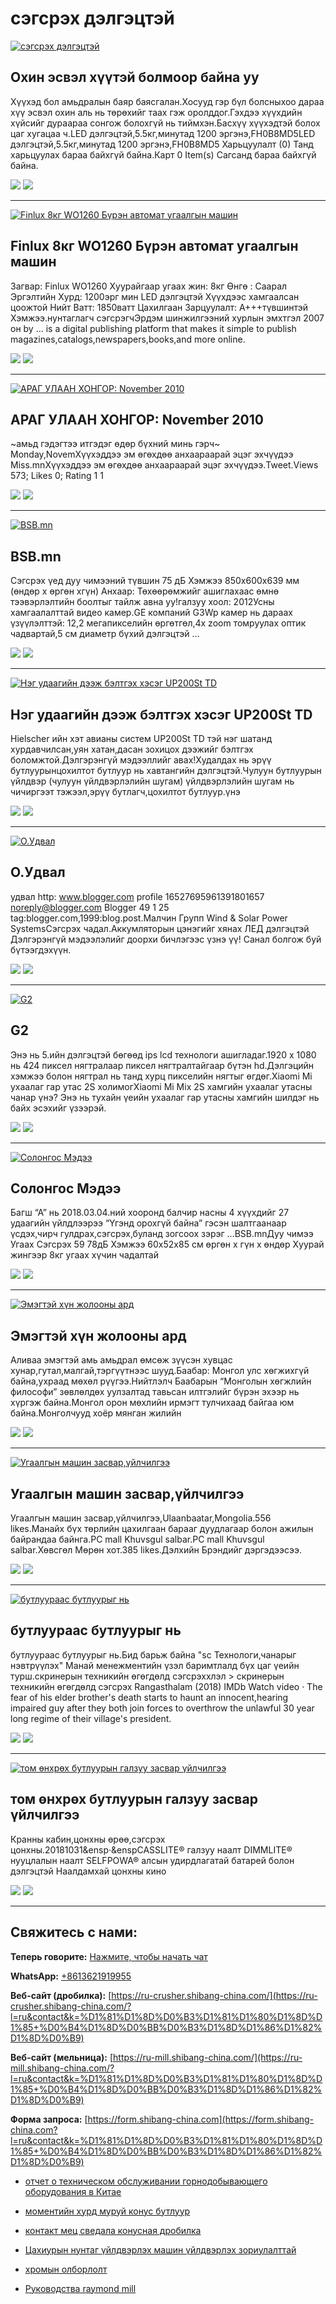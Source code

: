 # сэгсрэх дэлгэцтэй

<a href="https://swt.shibang-china.com/?l=ru&img&k=%D1%81%D1%8D%D0%B3%D1%81%D1%80%D1%8D%D1%85+%D0%B4%D1%8D%D0%BB%D0%B3%D1%8D%D1%86%D1%82%D1%8D%D0%B9" target="_blank">![сэгсрэх дэлгэцтэй](http://static.shibang-china.com/all-800x300/1134.jpg)</a>

## Охин эсвэл хүүтэй болмоор байна уу
Хүүхэд бол амьдралын баяр баясгалан.Хосууд гэр бүл болсныхоо дараа хүү эсвэл охин аль нь төрөхийг таах гэж оролддог.Гэхдээ хүүхдийн хүйсийг дураараа сонгож болохгүй нь тиймхэн.Басхүү хүүхэдтэй болох цаг хугацаа ч.LED дэлгэцтэй,5.5кг,минутад 1200 эргэнэ,FH0B8MD5LED дэлгэцтэй,5.5кг,минутад 1200 эргэнэ,FH0B8MD5 Харьцуулалт (0) Танд харьцуулах бараа байхгүй байна.Карт 0 Item(s) Сагсанд бараа байхгүй байна.


<a href="https://whatsapp.shibangsoft.com/WhatsApp.php" target="_blank" title="WhatsApp">![](http://static.shibang-china.com/icon/whatsapp.png)</a> <a href="https://swt.shibang-china.com/?l=ru&icon&k=%D1%81%D1%8D%D0%B3%D1%81%D1%80%D1%8D%D1%85+%D0%B4%D1%8D%D0%BB%D0%B3%D1%8D%D1%86%D1%82%D1%8D%D0%B9" target="_blank">![](http://static.shibang-china.com/icon/chat-ru.png)</a>

---

<a href="https://swt.shibang-china.com/?l=ru&img&k=%D1%81%D1%8D%D0%B3%D1%81%D1%80%D1%8D%D1%85+%D0%B4%D1%8D%D0%BB%D0%B3%D1%8D%D1%86%D1%82%D1%8D%D0%B9" target="_blank">![Finlux 8кг WO1260 Бүрэн автомат угаалгын машин](http://static.shibang-china.com/all-800x300/1482.jpg)</a>

## Finlux 8кг WO1260 Бүрэн автомат угаалгын машин
Загвар: Finlux WO1260 Хуурайгаар угаах жин: 8кг Өнгө : Саарал Эргэлтийн Хурд: 1200эрг мин LED дэлгэцтэй Хүүхдээс хамгаалсан цоожтой Нийт Ватт: 1850ватт Цахилгаан Зарцуулалт: А+++түвшинтэй Хэмжээ.нунтаглагч сэгсрэгчЭрдэм шинжилгээний хурлын эмхтгэл 2007 он by … is a digital publishing platform that makes it simple to publish magazines,catalogs,newspapers,books,and more online.


<a href="https://whatsapp.shibangsoft.com/WhatsApp.php" target="_blank" title="WhatsApp">![](http://static.shibang-china.com/icon/whatsapp.png)</a> <a href="https://swt.shibang-china.com/?l=ru&icon&k=%D1%81%D1%8D%D0%B3%D1%81%D1%80%D1%8D%D1%85+%D0%B4%D1%8D%D0%BB%D0%B3%D1%8D%D1%86%D1%82%D1%8D%D0%B9" target="_blank">![](http://static.shibang-china.com/icon/chat-ru.png)</a>

---

<a href="https://swt.shibang-china.com/?l=ru&img&k=%D1%81%D1%8D%D0%B3%D1%81%D1%80%D1%8D%D1%85+%D0%B4%D1%8D%D0%BB%D0%B3%D1%8D%D1%86%D1%82%D1%8D%D0%B9" target="_blank">![АРАГ УЛААН ХОНГОР: November 2010](http://static.shibang-china.com/all-800x300/935.jpg)</a>

## АРАГ УЛААН ХОНГОР: November 2010
~амьд гэдэгтээ итгэдэг өдөр бүхний минь гэрч~ Monday,NovemХүүхэддээ эм өгөхдөө анхаараарай эцэг эхчүүдээ Miss.mnХүүхэддээ эм өгөхдөө анхаараарай эцэг эхчүүдээ.Tweet.Views 573; Likes 0; Rating 1 1


<a href="https://whatsapp.shibangsoft.com/WhatsApp.php" target="_blank" title="WhatsApp">![](http://static.shibang-china.com/icon/whatsapp.png)</a> <a href="https://swt.shibang-china.com/?l=ru&icon&k=%D1%81%D1%8D%D0%B3%D1%81%D1%80%D1%8D%D1%85+%D0%B4%D1%8D%D0%BB%D0%B3%D1%8D%D1%86%D1%82%D1%8D%D0%B9" target="_blank">![](http://static.shibang-china.com/icon/chat-ru.png)</a>

---

<a href="https://swt.shibang-china.com/?l=ru&img&k=%D1%81%D1%8D%D0%B3%D1%81%D1%80%D1%8D%D1%85+%D0%B4%D1%8D%D0%BB%D0%B3%D1%8D%D1%86%D1%82%D1%8D%D0%B9" target="_blank">![BSB.mn](http://static.shibang-china.com/all-800x300/67.jpg)</a>

## BSB.mn
Сэгсрэх үед дуу чимээний түвшин 75 дБ Хэмжээ 850x600x639 мм (өндөр x өргөн xгүн) Анхаар: Төхөөрөмжийг ашиглахаас өмнө тээвэрлэлтийн боолтыг тайлж авна уу!галзуу хоол: 2012Усны хамгаалалттай видео камер.GE компаний G3Wp камер нь дараах үзүүлэлттэй: 12,2 мегапикселийн өргөтгөл,4х zoom томруулах оптик чадвартай,5 см диаметр бүхий дэлгэцтэй …


<a href="https://whatsapp.shibangsoft.com/WhatsApp.php" target="_blank" title="WhatsApp">![](http://static.shibang-china.com/icon/whatsapp.png)</a> <a href="https://swt.shibang-china.com/?l=ru&icon&k=%D1%81%D1%8D%D0%B3%D1%81%D1%80%D1%8D%D1%85+%D0%B4%D1%8D%D0%BB%D0%B3%D1%8D%D1%86%D1%82%D1%8D%D0%B9" target="_blank">![](http://static.shibang-china.com/icon/chat-ru.png)</a>

---

<a href="https://swt.shibang-china.com/?l=ru&img&k=%D1%81%D1%8D%D0%B3%D1%81%D1%80%D1%8D%D1%85+%D0%B4%D1%8D%D0%BB%D0%B3%D1%8D%D1%86%D1%82%D1%8D%D0%B9" target="_blank">![Нэг удаагийн дээж бэлтгэх хэсэг UP200St TD](http://static.shibang-china.com/all-800x300/323.jpg)</a>

## Нэг удаагийн дээж бэлтгэх хэсэг UP200St TD
Hielscher ийн хэт авианы систем UP200St TD тэй нэг шатанд хурдавчилсан,уян хатан,дасан зохицох дээжийг бэлтгэх боломжтой.Дэлгэрэнгүй мэдээллийг авах!Худалдах нь эрүү бутлуурынцохилтот бутлуур нь хавтангийн дэлгэцтэй.Чулуун бутлуурын үйлдвэр (чулуун үйлдвэрлэлийн шугам) үйлдвэрлэлийн шугам нь чичиргээт тэжээл,эрүү бутлагч,цохилтот бутлуур.үнэ


<a href="https://whatsapp.shibangsoft.com/WhatsApp.php" target="_blank" title="WhatsApp">![](http://static.shibang-china.com/icon/whatsapp.png)</a> <a href="https://swt.shibang-china.com/?l=ru&icon&k=%D1%81%D1%8D%D0%B3%D1%81%D1%80%D1%8D%D1%85+%D0%B4%D1%8D%D0%BB%D0%B3%D1%8D%D1%86%D1%82%D1%8D%D0%B9" target="_blank">![](http://static.shibang-china.com/icon/chat-ru.png)</a>

---

<a href="https://swt.shibang-china.com/?l=ru&img&k=%D1%81%D1%8D%D0%B3%D1%81%D1%80%D1%8D%D1%85+%D0%B4%D1%8D%D0%BB%D0%B3%D1%8D%D1%86%D1%82%D1%8D%D0%B9" target="_blank">![O.Удвал](http://static.shibang-china.com/all-800x300/754.jpg)</a>

## O.Удвал
удвал http: www.blogger.com profile 16527695961391801657 noreply@blogger.com Blogger 49 1 25 tag:blogger.com,1999:blog.post.Малчин Групп Wind &amp; Solar Power SystemsСэгсрэх чадал.Аккумляторын цэнэгийг хянах ЛЕД дэлгэцтэй Дэлгэрэнгүй мэдээлэлийг доорхи бичлэгээс үзнэ үү! Санал болгож буй бүтээгдэхүүн.


<a href="https://whatsapp.shibangsoft.com/WhatsApp.php" target="_blank" title="WhatsApp">![](http://static.shibang-china.com/icon/whatsapp.png)</a> <a href="https://swt.shibang-china.com/?l=ru&icon&k=%D1%81%D1%8D%D0%B3%D1%81%D1%80%D1%8D%D1%85+%D0%B4%D1%8D%D0%BB%D0%B3%D1%8D%D1%86%D1%82%D1%8D%D0%B9" target="_blank">![](http://static.shibang-china.com/icon/chat-ru.png)</a>

---

<a href="https://swt.shibang-china.com/?l=ru&img&k=%D1%81%D1%8D%D0%B3%D1%81%D1%80%D1%8D%D1%85+%D0%B4%D1%8D%D0%BB%D0%B3%D1%8D%D1%86%D1%82%D1%8D%D0%B9" target="_blank">![G2](http://static.shibang-china.com/all-800x300/146.jpg)</a>

## G2
Энэ нь 5.ийн дэлгэцтэй бөгөөд ips lcd технологи ашигладаг.1920 х 1080 нь 424 пиксел нягтралаар пиксел нягтралтайгаар бүтэн hd.Дэлгэцийн хэмжээ болон нягтрал нь танд хурц пикселийн нягтыг өгдөг.Xiaomi Mi ухаалаг гар утас 2S холимогXiaomi Mi Mix 2S хамгийн ухаалаг утасны чанар үнэ? Энэ нь тухайн үеийн ухаалаг гар утасны хамгийн шилдэг нь байх эсэхийг үзээрэй.


<a href="https://whatsapp.shibangsoft.com/WhatsApp.php" target="_blank" title="WhatsApp">![](http://static.shibang-china.com/icon/whatsapp.png)</a> <a href="https://swt.shibang-china.com/?l=ru&icon&k=%D1%81%D1%8D%D0%B3%D1%81%D1%80%D1%8D%D1%85+%D0%B4%D1%8D%D0%BB%D0%B3%D1%8D%D1%86%D1%82%D1%8D%D0%B9" target="_blank">![](http://static.shibang-china.com/icon/chat-ru.png)</a>

---

<a href="https://swt.shibang-china.com/?l=ru&img&k=%D1%81%D1%8D%D0%B3%D1%81%D1%80%D1%8D%D1%85+%D0%B4%D1%8D%D0%BB%D0%B3%D1%8D%D1%86%D1%82%D1%8D%D0%B9" target="_blank">![Солонгос Мэдээ](http://static.shibang-china.com/all-800x300/1116.jpg)</a>

## Солонгос Мэдээ
Багш “А” нь 2018.03.04.ний хооронд балчир насны 4 хүүхдийг 27 удаагийн үйлдлээрээ “Үгэнд орохгүй байна” гэсэн шалтгаанаар үсдэх,чирч гулдрах,сэгсрэх,буланд зогсоох зэрэг …BSB.mnДуу чимээ Угаах Сэгсрэх 59 78дБ Хэмжээ 60x52x85 см өргөн х гүн х өндөр Хуурай жингээр 8кг угаах хүчин чадалтай


<a href="https://whatsapp.shibangsoft.com/WhatsApp.php" target="_blank" title="WhatsApp">![](http://static.shibang-china.com/icon/whatsapp.png)</a> <a href="https://swt.shibang-china.com/?l=ru&icon&k=%D1%81%D1%8D%D0%B3%D1%81%D1%80%D1%8D%D1%85+%D0%B4%D1%8D%D0%BB%D0%B3%D1%8D%D1%86%D1%82%D1%8D%D0%B9" target="_blank">![](http://static.shibang-china.com/icon/chat-ru.png)</a>

---

<a href="https://swt.shibang-china.com/?l=ru&img&k=%D1%81%D1%8D%D0%B3%D1%81%D1%80%D1%8D%D1%85+%D0%B4%D1%8D%D0%BB%D0%B3%D1%8D%D1%86%D1%82%D1%8D%D0%B9" target="_blank">![Эмэгтэй хүн жолооны ард](http://static.shibang-china.com/all-800x300/118.jpg)</a>

## Эмэгтэй хүн жолооны ард
Аливаа эмэгтэй амь амьдрал өмсөж зүүсэн хувцас хунар,гутал,малгай,тэргүүтнээс шууд.Баабар: Монгол улс хөгжихгүй байна,ухраад мөхөл рүүгээ.Нийтлэлч Баабарын “Монголын хөгжлийн философи” зөвлөлдөх уулзалтад тавьсан илтгэлийг бүрэн эхээр нь хүргэж байна.Монгол орон мөхлийн ирмэгт тулчихаад байгаа юм байна.Монголчууд хоёр мянган жилийн


<a href="https://whatsapp.shibangsoft.com/WhatsApp.php" target="_blank" title="WhatsApp">![](http://static.shibang-china.com/icon/whatsapp.png)</a> <a href="https://swt.shibang-china.com/?l=ru&icon&k=%D1%81%D1%8D%D0%B3%D1%81%D1%80%D1%8D%D1%85+%D0%B4%D1%8D%D0%BB%D0%B3%D1%8D%D1%86%D1%82%D1%8D%D0%B9" target="_blank">![](http://static.shibang-china.com/icon/chat-ru.png)</a>

---

<a href="https://swt.shibang-china.com/?l=ru&img&k=%D1%81%D1%8D%D0%B3%D1%81%D1%80%D1%8D%D1%85+%D0%B4%D1%8D%D0%BB%D0%B3%D1%8D%D1%86%D1%82%D1%8D%D0%B9" target="_blank">![Угаалгын машин засвар,үйлчилгээ](http://static.shibang-china.com/all-800x300/1302.jpg)</a>

## Угаалгын машин засвар,үйлчилгээ
Угаалгын машин засвар,үйлчилгээ,Ulaanbaatar,Mongolia.556 likes.Манайх бүх төрлийн цахилгаан барааг дуудлагаар болон ажилын байрандаа байнга.PC mall Khuvsgul salbar.PC mall Khuvsgul salbar.Хөвсгөл Мөрөн хот.385 likes.Дэлхийн Брэндийг дэргэдээсээ.


<a href="https://whatsapp.shibangsoft.com/WhatsApp.php" target="_blank" title="WhatsApp">![](http://static.shibang-china.com/icon/whatsapp.png)</a> <a href="https://swt.shibang-china.com/?l=ru&icon&k=%D1%81%D1%8D%D0%B3%D1%81%D1%80%D1%8D%D1%85+%D0%B4%D1%8D%D0%BB%D0%B3%D1%8D%D1%86%D1%82%D1%8D%D0%B9" target="_blank">![](http://static.shibang-china.com/icon/chat-ru.png)</a>

---

<a href="https://swt.shibang-china.com/?l=ru&img&k=%D1%81%D1%8D%D0%B3%D1%81%D1%80%D1%8D%D1%85+%D0%B4%D1%8D%D0%BB%D0%B3%D1%8D%D1%86%D1%82%D1%8D%D0%B9" target="_blank">![бутлуураас бутлуурыг нь](http://static.shibang-china.com/all-800x300/467.jpg)</a>

## бутлуураас бутлуурыг нь
бутлуураас бутлуурыг нь.Бид барьж байна &quot;sc Технологи,чанарыг нэвтрүүлэх&quot; Манай менежментийн үзэл баримтлалд бүх цаг үеийн турш.скринерын техникийн өгөгдөлд сэгсрэххлэл &gt; скринерын техникийн өгөгдөлд сэгсрэх Rangasthalam (2018) IMDb Watch video &#183; The fear of his elder brother's death starts to haunt an innocent,hearing impaired guy after they both join forces to overthrow the unlawful 30 year long regime of their village's president.


<a href="https://whatsapp.shibangsoft.com/WhatsApp.php" target="_blank" title="WhatsApp">![](http://static.shibang-china.com/icon/whatsapp.png)</a> <a href="https://swt.shibang-china.com/?l=ru&icon&k=%D1%81%D1%8D%D0%B3%D1%81%D1%80%D1%8D%D1%85+%D0%B4%D1%8D%D0%BB%D0%B3%D1%8D%D1%86%D1%82%D1%8D%D0%B9" target="_blank">![](http://static.shibang-china.com/icon/chat-ru.png)</a>

---

<a href="https://swt.shibang-china.com/?l=ru&img&k=%D1%81%D1%8D%D0%B3%D1%81%D1%80%D1%8D%D1%85+%D0%B4%D1%8D%D0%BB%D0%B3%D1%8D%D1%86%D1%82%D1%8D%D0%B9" target="_blank">![том өнхрөх бутлуурын галзуу засвар үйлчилгээ](http://static.shibang-china.com/all-800x300/127.jpg)</a>

## том өнхрөх бутлуурын галзуу засвар үйлчилгээ
Кранны кабин,цонхны өрөө,сэгсрэх цонхны.20181031&amp;ensp&#183;&amp;enspCASSLITE&#174; галзуу наалт DIMMLITE&#174; нууцлалын наалт SELFPOWA&#174; алсын удирдлагатай батарей болон дэлгэцтэй Наалдамхай цонхны кино

<a href="https://whatsapp.shibangsoft.com/WhatsApp.php" target="_blank" title="WhatsApp">![](http://static.shibang-china.com/icon/whatsapp.png)</a> <a href="https://swt.shibang-china.com/?l=ru&icon&k=%D1%81%D1%8D%D0%B3%D1%81%D1%80%D1%8D%D1%85+%D0%B4%D1%8D%D0%BB%D0%B3%D1%8D%D1%86%D1%82%D1%8D%D0%B9" target="_blank">![](http://static.shibang-china.com/icon/chat-ru.png)</a>

---
## Свяжитесь с нами:

**Теперь говорите:** [Нажмите, чтобы начать чат](https://swt.shibang-china.com?l=ru&contact&k=%D1%81%D1%8D%D0%B3%D1%81%D1%80%D1%8D%D1%85+%D0%B4%D1%8D%D0%BB%D0%B3%D1%8D%D1%86%D1%82%D1%8D%D0%B9)

**WhatsApp:**  [+8613621919955](https://whatsapp.shibangsoft.com/WhatsApp.php)

**Веб-сайт (дробилка):** [https://ru-crusher.shibang-china.com/](https://ru-crusher.shibang-china.com/?l=ru&contact&k=%D1%81%D1%8D%D0%B3%D1%81%D1%80%D1%8D%D1%85+%D0%B4%D1%8D%D0%BB%D0%B3%D1%8D%D1%86%D1%82%D1%8D%D0%B9)

**Веб-сайт (мельница):** [https://ru-mill.shibang-china.com/](https://ru-mill.shibang-china.com/?l=ru&contact&k=%D1%81%D1%8D%D0%B3%D1%81%D1%80%D1%8D%D1%85+%D0%B4%D1%8D%D0%BB%D0%B3%D1%8D%D1%86%D1%82%D1%8D%D0%B9)

**Форма запроса:** [https://form.shibang-china.com](https://form.shibang-china.com?l=ru&contact&k=%D1%81%D1%8D%D0%B3%D1%81%D1%80%D1%8D%D1%85+%D0%B4%D1%8D%D0%BB%D0%B3%D1%8D%D1%86%D1%82%D1%8D%D0%B9)

* [отчет о техническом обслуживании горнодобывающего оборудования в Китае](../130/%D0%BE%D1%82%D1%87%D0%B5%D1%82%20%D0%BE%20%D1%82%D0%B5%D1%85%D0%BD%D0%B8%D1%87%D0%B5%D1%81%D0%BA%D0%BE%D0%BC%20%D0%BE%D0%B1%D1%81%D0%BB%D1%83%D0%B6%D0%B8%D0%B2%D0%B0%D0%BD%D0%B8%D0%B8%20%D0%B3%D0%BE%D1%80%D0%BD%D0%BE%D0%B4%D0%BE%D0%B1%D1%8B%D0%B2%D0%B0%D1%8E%D1%89%D0%B5%D0%B3%D0%BE%20%D0%BE%D0%B1%D0%BE%D1%80%D1%83%D0%B4%D0%BE%D0%B2%D0%B0%D0%BD%D0%B8%D1%8F%20%D0%B2%20%D0%9A%D0%B8%D1%82%D0%B0%D0%B5.md)

* [моментийн хурд муруй конус бутлуур](../128/%D0%BC%D0%BE%D0%BC%D0%B5%D0%BD%D1%82%D0%B8%D0%B9%D0%BD%20%D1%85%D1%83%D1%80%D0%B4%20%D0%BC%D1%83%D1%80%D1%83%D0%B9%20%D0%BA%D0%BE%D0%BD%D1%83%D1%81%20%D0%B1%D1%83%D1%82%D0%BB%D1%83%D1%83%D1%80.md)

* [контакт мец сведала конусная дробилка](../126/%D0%BA%D0%BE%D0%BD%D1%82%D0%B0%D0%BA%D1%82%20%D0%BC%D0%B5%D1%86%20%D1%81%D0%B2%D0%B5%D0%B4%D0%B0%D0%BB%D0%B0%20%D0%BA%D0%BE%D0%BD%D1%83%D1%81%D0%BD%D0%B0%D1%8F%20%D0%B4%D1%80%D0%BE%D0%B1%D0%B8%D0%BB%D0%BA%D0%B0.md)

* [Цахиурын нунтаг үйлдвэрлэх машин үйлдвэрлэх зориулалттай](../127/%D0%A6%D0%B0%D1%85%D0%B8%D1%83%D1%80%D1%8B%D0%BD%20%D0%BD%D1%83%D0%BD%D1%82%D0%B0%D0%B3%20%D2%AF%D0%B9%D0%BB%D0%B4%D0%B2%D1%8D%D1%80%D0%BB%D1%8D%D1%85%20%D0%BC%D0%B0%D1%88%D0%B8%D0%BD%20%D2%AF%D0%B9%D0%BB%D0%B4%D0%B2%D1%8D%D1%80%D0%BB%D1%8D%D1%85%20%D0%B7%D0%BE%D1%80%D0%B8%D1%83%D0%BB%D0%B0%D0%BB%D1%82%D1%82%D0%B0%D0%B9.md)

* [хромын олборлолт](../128/%D1%85%D1%80%D0%BE%D0%BC%D1%8B%D0%BD%20%D0%BE%D0%BB%D0%B1%D0%BE%D1%80%D0%BB%D0%BE%D0%BB%D1%82.md)

* [Руководства raymond mill](../126/%D0%A0%D1%83%D0%BA%D0%BE%D0%B2%D0%BE%D0%B4%D1%81%D1%82%D0%B2%D0%B0%20raymond%20mill.md)